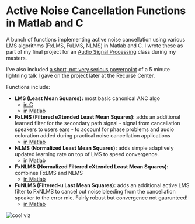 # Active Noise Cancellation Functions in Matlab and C
A bunch of functions implementing active noise cancellation using various LMS algorithms (FxLMS, FuLMS, NLMS) in Matlab and C.
I wrote these as part of my final project for an [Audio Signal Processing](http://www.ece.rochester.edu/~zduan/teaching/ece472/index.html) class during my masters.

I've also included [a short, not very serious powerpoint](https://github.com/markostam/active-noise-cancellation/blob/master/noise_cancellation_recurse2.pptx) of a 5 minute lightning talk I gave on the project later at the Recurse Center. 

Functions include:
+ **LMS (Least Mean Squares):** most basic canonical ANC algo
  + [in C](https://github.com/markostam/active-noise-cancellation/blob/master/Code/adaptive_mss.c)
  + [in Matlab](https://github.com/markostam/active-noise-cancellation/blob/master/Code/FxLMS_mss.m)
+ **FxLMS (Filtered eXtended Least Mean Squares):** adds an additional learned filter for the secondary path signal - signal from cancellation speakers to users ears - to account for phase problems and audio coloration added during practical noise cancellation applications
  + [in Matlab](https://github.com/markostam/active-noise-cancellation/blob/master/Code/FxLMS_mss.m)
+ **NLMS (Normalized Least Mean Squares):** adds simple adaptively updated learning rate on top of LMS to speed convergence.
  + [in Matlab](https://github.com/markostam/active-noise-cancellation/blob/master/Code/NLMS_mss.m)
+ **FxNLMS (Normalized Filtered eXtended Least Mean Squares):** combines FxLMS and NLMS
  + [in Matlab](https://github.com/markostam/active-noise-cancellation/blob/master/Code/FxNLMS_mss.m)
+ **FuNLMS (Filtered-u Last Mean Squares):** adds an additional active LMS filter to FxNLMS to cancel out noise bleeding from the cancellation speaker to the error mic. Fairly robust but convergence not gaurunteed!
  + [in Matlab](https://github.com/markostam/active-noise-cancellation/blob/master/Code/FuNLMS_mss.m)

![cool viz](https://github.com/markostam/active-noise-cancellation/blob/master/images/Screenshot%202016-11-07%2015.30.06.png?raw=true)
